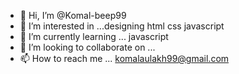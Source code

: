 - 👋 Hi, I’m @Komal-beep99
- 👀 I’m interested in ...designing html css javascript 
- 🌱 I’m currently learning ... javascript 
- 💞️ I’m looking to collaborate on ...
- 📫 How to reach me ... komalaulakh99@gmail.com

<!---
Komal-beep99/Komal-beep99 is a ✨ special ✨ repository because its `README.md` (this file) appears on your GitHub profile.
You can click the Preview link to take a look at your changes.
--->
